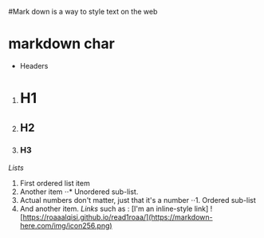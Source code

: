 #Mark down is a way to style text on the web
# markdown char 
- Headers
1. # H1
2. ## H2
3. ### H3
*Lists*
1. First ordered list item
2. Another item
⋅⋅* Unordered sub-list. 
1. Actual numbers don't matter, just that it's a number
⋅⋅1. Ordered sub-list
4. And another item.
*Links*
 such as : [I'm an inline-style link]
![https://roaaalqisi.github.io/read1roaa/](https://markdown-here.com/img/icon256.png)

